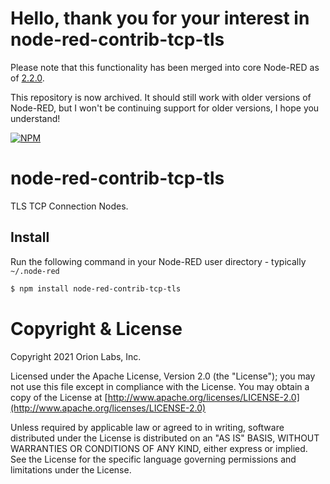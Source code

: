 # Hello, thank you for your interest in node-red-contrib-tcp-tls

Please note that this functionality has been merged into core Node-RED as of [2.2.0](https://nodered.org/).

This repository is now archived. It should still work with older versions of Node-RED, but I won't be continuing support for older versions, I hope you understand!

[![NPM](https://nodei.co/npm/node-red-contrib-tcp-tls.png)](https://nodei.co/npm/node-red-contrib-tcp-tls/)

node-red-contrib-tcp-tls
========================

TLS TCP Connection Nodes.

Install
-------

Run the following command in your Node-RED user directory - typically `~/.node-red`

```bash
$ npm install node-red-contrib-tcp-tls
```

# Copyright & License

Copyright 2021 Orion Labs, Inc.

Licensed under the Apache License, Version 2.0 (the "License");
you may not use this file except in compliance with the License.
You may obtain a copy of the License at [http://www.apache.org/licenses/LICENSE-2.0](http://www.apache.org/licenses/LICENSE-2.0)

Unless required by applicable law or agreed to in writing, software
distributed under the License is distributed on an "AS IS" BASIS,
WITHOUT WARRANTIES OR CONDITIONS OF ANY KIND, either express or implied.
See the License for the specific language governing permissions and
limitations under the License.
